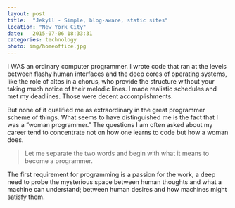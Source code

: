 ```yaml
---
layout: post
title:  "Jekyll - Simple, blog-aware, static sites"
location: "New York City"
date:   2015-07-06 18:33:31
categories: technology
photo: img/homeoffice.jpg
---
```

I WAS an ordinary computer programmer. I wrote code that ran at the levels between flashy human interfaces and the deep cores of operating systems, like the role of altos in a chorus, who provide the structure without your taking much notice of their melodic lines. I made realistic schedules and met my deadlines. Those were decent accomplishments.

But none of it qualified me as extraordinary in the great programmer scheme of things. What seems to have distinguished me is the fact that I was a “woman programmer.” The questions I am often asked about my career tend to concentrate not on how one learns to code but how a woman does.

<blockquote>
  Let me separate the two words and begin with what it means to become a programmer.
</blockquote>

The first requirement for programming is a passion for the work, a deep need to probe the mysterious space between human thoughts and what a machine can understand; between human desires and how machines might satisfy them.
